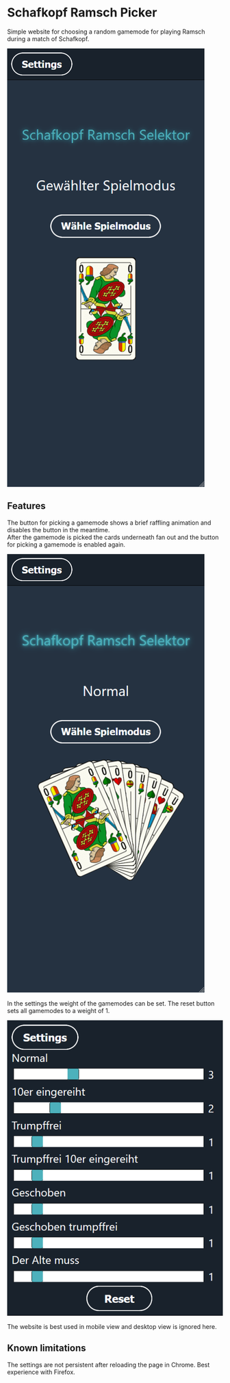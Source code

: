# Schafkopf Ramsch Picker
Simple website for choosing a random gamemode for playing Ramsch during a match of Schafkopf.

![Picture](/ressources/READMEfiles/main.png)
## Features
The button for picking a gamemode shows a brief raffling animation and disables the button in the meantime.<br>
After the gamemode is picked the cards underneath fan out and the button for picking a gamemode is enabled again.<br>

![Picture](ressources/READMEfiles/mainAferAnimation.png)

In the settings the weight of the gamemodes can be set. The reset button sets all gamemodes to a weight of 1.<br>

![Picture](ressources/READMEfiles/settings.png)

The website is best used in mobile view and desktop view is ignored here.

## Known limitations
The settings are not persistent after reloading the page in Chrome. Best experience with Firefox.